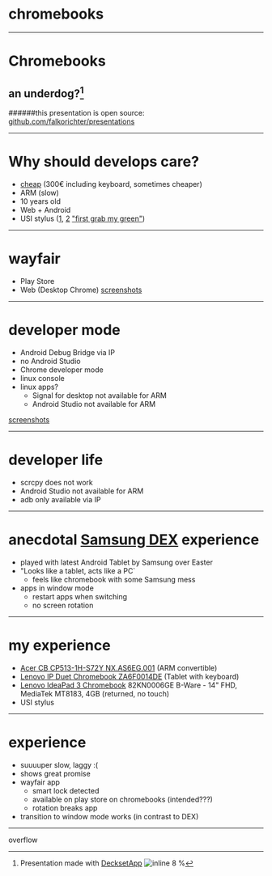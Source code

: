# chromebooks



---

# Chromebooks
## an underdog?[^1]

######this presentation is open source: [github.com/falkorichter/presentations](https://github.com/falkorichter/presentations)

[^1]: Presentation made with [DecksetApp](http://decksetapp.com/) ![inline 8 %](http://cdn3.brettterpstra.com/uploads/2014/03/DecksetIcon.png)

---

# Why should develops care?

- [cheap](https://www.cyberport.de/tools/search-results.html?productsPerPage=24&sort=popularity&q=Chromebook&productPrice=120.0-320.0&page=1) (300€ including keyboard, sometimes cheaper)
- ARM (slow)
- 10 years old
- Web + Android
- USI stylus ([1](https://www.youtube.com/watch?v=7SS0ZvvBdso), [2](https://youtu.be/R29elYVVu6w?t=81) ["first grab my green"](https://youtu.be/r37JOgSX4hM?t=169))

---

# wayfair

- Play Store
- Web (Desktop Chrome)
[screenshots](https://photos.app.goo.gl/iD5hP45br2xyVFTd6)


---

# developer mode

- Android Debug Bridge via IP
- no Android Studio
- Chrome developer mode
- linux console
- linux apps?
	- Signal for desktop not available for ARM
	- Android Studio not available for ARM 

[screenshots](https://photos.app.goo.gl/iD5hP45br2xyVFTd6)


---

# developer life


- scrcpy does not work
- Android Studio not available for ARM
- adb only available via IP


---

# anecdotal [Samsung DEX](https://www.samsung.com/us/explore/dex/) experience

* played with latest Android Tablet by Samsung over Easter
* "Looks like a tablet, acts like a PC`
  * feels like chromebook with some Samsung mess
* apps in window mode
	* restart apps when switching
	* no screen rotation

---

# my experience

- [Acer CB CP513-1H-S72Y NX.AS6EG.001](https://www.cyberport.de/notebook-und-tablet/notebooks/acer/pdp/1c26-c9g/acer-chromebook-spin-513-13-fhd-touch-4gb-64gb-emmc-chromeos-cp513-1h-s72y.html) (ARM convertible)
- [Lenovo IP Duet Chromebook ZA6F0014DE](https://www.cyberport.de/notebook-und-tablet/notebooks/lenovo/pdp/1ceb-00d/lenovo-ideapad-duet-chromebook-2in1-10-fhd-ips-mediatek-4gb-64gb-chromeos.html) (Tablet with keyboard)
- [Lenovo IdeaPad 3 Chromebook](https://www.notebooksbilliger.de/product.php/lenovo+ideapad+3+chromebook+82kn0006ge+b+ware+750669) 82KN0006GE B-Ware - 14" FHD, MediaTek MT8183, 4GB (returned, no touch)
- USI stylus


---

# experience

* suuuuper slow, laggy :(
* shows great promise
* wayfair app	
	* smart lock detected
	* available on play store on chromebooks (intended???)
	* rotation breaks app
* transition to window mode works (in contrast to DEX)

---

overflow
